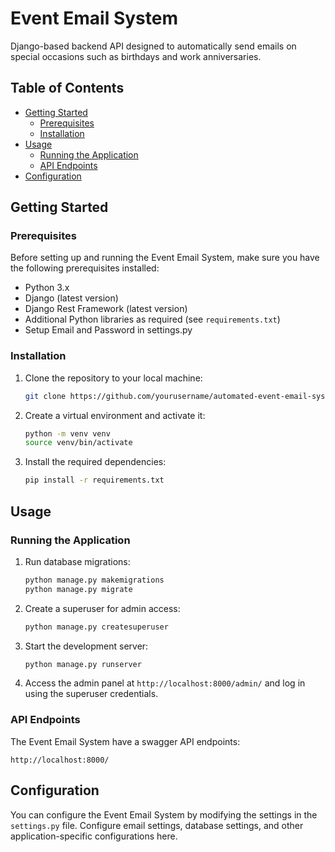 
# Event Email System

Django-based backend API designed to automatically send emails on special occasions such as birthdays and work anniversaries.


## Table of Contents

- [Getting Started](#getting-started)
  - [Prerequisites](#prerequisites)
  - [Installation](#installation)
- [Usage](#usage)
  - [Running the Application](#running-the-application)
  - [API Endpoints](#api-endpoints)
- [Configuration](#configuration)


## Getting Started

### Prerequisites

Before setting up and running the Event Email System, make sure you have the following prerequisites installed:

- Python 3.x
- Django (latest version)
- Django Rest Framework (latest version)
- Additional Python libraries as required (see `requirements.txt`)
- Setup Email and Password in settings.py

### Installation

1. Clone the repository to your local machine:

   ```bash
   git clone https://github.com/yourusername/automated-event-email-system.git
   ```

2. Create a virtual environment and activate it:

   ```bash
   python -m venv venv
   source venv/bin/activate
   ```

3. Install the required dependencies:

   ```bash
   pip install -r requirements.txt
   ```

## Usage

### Running the Application

1. Run database migrations:

   ```bash
   python manage.py makemigrations
   python manage.py migrate
   ```

2. Create a superuser for admin access:

   ```bash
   python manage.py createsuperuser
   ```

3. Start the development server:

   ```bash
   python manage.py runserver
   ```

4. Access the admin panel at `http://localhost:8000/admin/` and log in using the superuser credentials.

### API Endpoints

The Event Email System have a swagger API endpoints:

`http://localhost:8000/`

## Configuration

You can configure the Event Email System by modifying the settings in the `settings.py` file. Configure email settings, database settings, and other application-specific configurations here.
